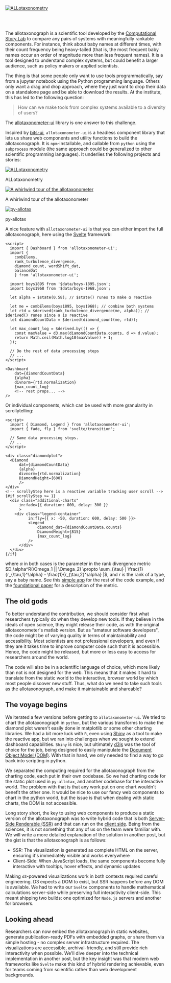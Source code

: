 
<a href="https://vermont-complex-systems.github.io/complex-stories/allotaxonometry" target="_blank" rel="noopener" style="display: block; padding-bottom: 3rem;">
    <img src="/py_allotax_example005-crop.jpg" alt="ALLotaxonometry">
</a>

The allotaxonograph is a scientific tool developed by the [Computational Story Lab](https://compstorylab.org/) to compare any pairs of systems with meaningfully rankable components. For instance, think about baby names at different times, with their count frequency being heavy-tailed (that is, the most frequent baby names occur an order of magnitude more than less frequent names). It is a tool designed to understand complex systems, but could benefit a larger audience, such as policy makers or applied scientists.

The thing is that some people only want to use tools programmatically, say from a jupyter notebook using the Python programming language. Others only want a drag and drop approach, where they just want to drop their data on a standalone page and be able to download the results. At the institute, this has led to the following question:

> How can we make tools from complex systems available to a diversity of users?

The [allotaxonometer-ui](https://github.com/Vermont-Complex-Systems/allotaxonometer-ui) library is one answer to this challenge. 

Inspired by [bits-ui](https://bits-ui.com/), `allotaxonometer-ui` is a headless component library that lets us share web components and utility functions to build the allotaxonograph. It is `npm`-installable, and callable from `python` using the `subprocess` module (the same approach could be generalized to other scientific programming languages). It underlies the following projects and stories:

<div class="image-grid">
  
  <div class="image-item">
    <a href="https://vermont-complex-systems.github.io/complex-stories/allotaxonometry" target="_blank" rel="noopener">
      <img src="/common/thumbnails/screenshots/allotaxonometry.jpg" alt="ALLotaxonometry">
    </a>
    <p class="image-caption">ALLotaxonometry</p>
  </div>
  
  <div class="image-item" style="max-width:90%;">
    <a href="https://vermont-complex-systems.github.io/complex-stories/allotax-scrolly" target="_blank" rel="noopener">
      <img src="/common/thumbnails/screenshots/allotax-scrolly.jpg" alt="A whirlwind tour of the allotaxonometer">
    </a>
    <p class="image-caption">A whirlwind tour of the allotaxonometer</p>
  </div>

  <div class="image-item">
    <a href="https://github.com/compstorylab/py-allotax" target="_blank" rel="noopener">
      <img src="/Allotax.jpg" alt="py-allotax">
    </a>
    <p class="image-caption">py-allotax</p>
  </div>
</div>

A nice feature with `allotaxonometer-ui` is that you can either import the full allotaxonograph, here using the [Svelte](https://svelte.dev/) framework:

```svelte
<script>
  import { Dashboard } from 'allotaxonometer-ui';
  import { 
    combElems, 
    rank_turbulence_divergence, 
    diamond_count, wordShift_dat, 
    balanceDat 
    } from 'allotaxonometer-ui';
  
  import boys1895 from '$data/boys-1895.json';
  import boys1968 from '$data/boys-1968.json';

  let alpha = $state(0.58); // $state() runes to make α reactive

  let me = combElems(boys1895, boys1968); // combine both systems
  let rtd = $derived(rank_turbulence_divergence(me, alpha)); // $derived() runes since α is reactive
  let diamondCountData = $derived(diamond_count(me, rtd));
  
  let max_count_log = $derived.by(() => {
    const maxValue = d3.max(diamondCountData.counts, d => d.value);
    return Math.ceil(Math.log10(maxValue)) + 1;
  });
  
  // Do the rest of data processing steps
  // ...
</script>

<Dashboard 
    dat={diamondCountData}
    {alpha}
    divnorm={rtd.normalization}
    {max_count_log}
    <!-- rest props... -->
/>
```

Or individual components, which can be used with more granularity in scrollytelling:

```svelte
<script>
  import { Diamond, Legend } from 'allotaxonometer-ui';
  import { fade, fly } from 'svelte/transition';
  
  // Same data processing steps.
  // ..
</script>

<div class="diamondplot">
  <Diamond
      dat={diamondCountData} 
      {alpha} 
      divnorm={rtd.normalization} 
      DiamondHeight={600} 
      />
</div>
<!-- scrollyStep here is a reactive variable tracking user scroll -->
{#if scrollyStep >= 1} 
  <div class="additional-charts"  
      in:fade={{ duration: 800, delay: 300 }} 
      >
    <div class="legend-container" 
          in:fly={{ x: -50, duration: 600, delay: 500 }}>
          <Legend
              diamond_dat={diamondCountData.counts}
              DiamondHeight={815}
              {max_count_log}
          />
      </div>
  </div>
{/if}
```

where $\alpha$ in both cases is the parameter in the rank divergence metric $D_\alpha^R(\Omega_1 || \Omega_2) \propto \sum_{\tau} | \frac{1}{r_{\tau,1}^\alpha} - \frac{1}{r_{\tau,2}^\alpha} |$, and $r$ is the rank of a type, say a baby name. See this [simple app](https://github.com/Vermont-Complex-Systems/allotaxonometer-ui/blob/main/dev/apps/VanillaApp.svelte) for the rest of the code example, and the [foundational paper](https://epjdatascience.springeropen.com/articles/10.1140/epjds/s13688-023-00400-x) for a description of the metric.

## The old gods

To better understand the contribution, we should consider first what researchers typically do when they develop new tools. If they believe in the ideals of open science, they might release their code, as with the original allotaxonometer's matlab version. But as "amateur software developers", the code might be of varying quality in terms of maintainability and accessibility. Most scientists are not professional developers, and even if they are it takes time to improve computer code such that it is accessible. Hence, the code might be released, but more or less easy to access for researchers around the world.

The code will also be in a scientific language of choice, which more likely than not is not designed for the web. This means that it makes it hard to translate from the static world to the interactive, browser world by which most people discover new stuff. Thus, what do we need to take such tools as the allotaxonograph, and make it maintainable and shareable?

## The voyage begins

We iterated a few versions before getting to `allotaxonometer-ui`. We tried to chart the allotaxonograph in `python`, but the various transforms to make the diamond plot weren't easily done in matplotlib or some other charting libraries. We had a bit more luck with `R`, even using [Shiny](https://shiny.posit.co/) as a tool to make the reactive app, but we ran into challenges when we sought to extend dashboard capabilities. `Shiny` is nice, but ultimately [d3js](https://d3js.org/) was the tool of choice for the job, being designed to easily manipulate the [Document Object Model (DOM)](https://developer.mozilla.org/en-US/docs/Web/API/Document_Object_Model). With that in hand, we only needed to find a way to go back into scripting in python.

We separated the computing required for the allotaxonograph from the charting code, each put in their own codebase. So we had charting code for the static plot used in `py-allotax`, and another codebase for the interactive world. The problem with that is that any work put on one chart wouldn't benefit the other one. It would be nice to use our fancy web components to chart in the python world, but the issue is that when dealing with static charts, the DOM is not accessible.

Long story short, the key to using web components to produce a static version of the allotaxonograph was to write hybrid code that is both [Server-Side Renderable (SSR)](https://developer.mozilla.org/en-US/docs/Glossary/SSR) and that can run on the [client side](https://developer.mozilla.org/en-US/docs/Glossary/CSR). Being from the sciences, it is not something that any of us on the team were familiar with. We will write a more detailed explanation of the solution in another post, but the gist is that the allotaxonograph is as follows:

- SSR: The visualization is generated as complete HTML on the server, ensuring it's immediately visible and works everywhere
- Client-Side: When JavaScript loads, the same components become fully interactive with tooltips, hover effects, and dynamic updates

Making `d3`-powered visualizations work in both contexts required careful engineering. D3 expects a DOM to exist, but SSR happens before any DOM is available. We had to write our `Svelte` components to handle mathematical calculations server-side while preserving full interactivity client-side. This meant shipping two builds: one optimized for `Node.js` servers and another for browsers. 

## Looking ahead

Researchers can now embed the allotaxonograph in static websites, generate publication-ready PDFs with embedded graphs, or share them via simple hosting - no complex server infrastructure required. The visualizations are accessible, archival-friendly, and still provide rich interactivity when possible. We'll dive deeper into the technical implementation in another post, but the key insight was that modern web frameworks like `Svelte` make this kind of hybrid rendering achievable, even for teams coming from scientific rather than web development backgrounds.